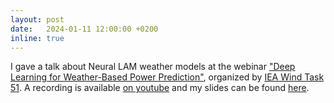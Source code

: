```yaml
---
layout: post
date:   2024-01-11 12:00:00 +0200
inline: true
---
```

I gave a talk about Neural LAM weather models at the webinar ["Deep Learning for Weather-Based Power Prediction"](https://iea-wind.org/2024/01/14/workshop-deep-learning-for-weather-based-power-prediction/), organized by [IEA Wind Task 51](http://iea-wind.org/task51/).
A recording is available [on youtube](https://www.youtube.com/watch?v=t6H7diavQdg) and my slides can be found [here](/assets/pdf/slides_neural_LAM_IEA_wind.pdf).
